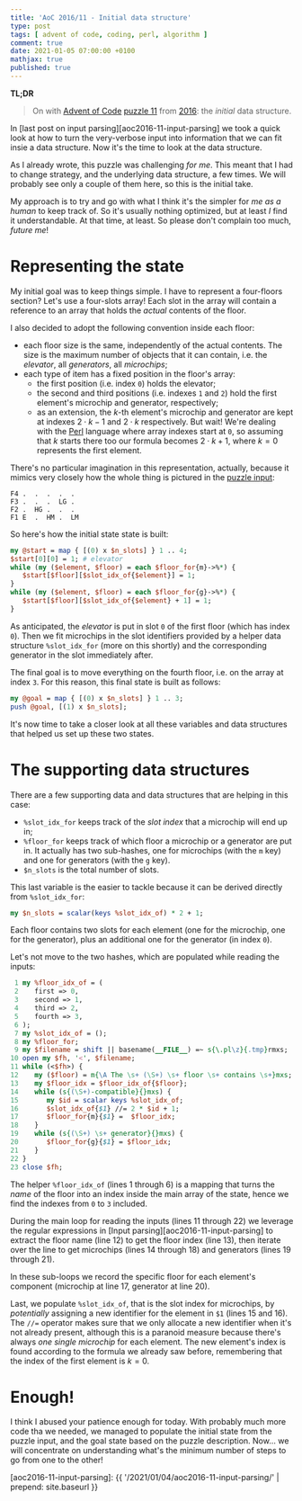```yaml
---
title: 'AoC 2016/11 - Initial data structure'
type: post
tags: [ advent of code, coding, perl, algorithm ]
comment: true
date: 2021-01-05 07:00:00 +0100
mathjax: true
published: true
---
```


**TL;DR**

> On with [Advent of Code][] [puzzle 11][p11] from [2016][aoc2016]: the
> *initial* data structure.

In [last post on input parsing][aoc2016-11-input-parsing] we took a quick
look at how to turn the very-verbose input into information that we can
fit insie a data structure. Now it's the time to look at the data
structure.

As I already wrote, this puzzle was challenging *for me*. This meant that
I had to change strategy, and the underlying data structure, a few times.
We will probably see only a couple of them here, so this is the initial
take.

My approach is to try and go with what I think it's the simpler for *me as
a human* to keep track of. So it's usually nothing optimized, but at least
*I* find it understandable. At that time, at least. So please don't
complain too much, *future me*!

# Representing the state

My initial goal was to keep things simple. I have to represent
a four-floors section? Let's use a four-slots array! Each slot in the
array will contain a reference to an array that holds the *actual*
contents of the floor.

I also decided to adopt the following convention inside each floor:

- each floor size is the same, independently of the actual contents. The
  size is the maximum number of objects that it can contain, i.e. the
  *elevator*, all *generators*, all *microchips*;
- each type of item has a fixed position in the floor's array:
    - the first position (i.e. index `0`) holds the elevator;
    - the second and third positions (i.e. indexes `1` and `2`) hold the
      first element's microchip and generator, respectively;
    - as an extension, the $k$-th element's microchip and generator are
      kept at indexes $2 \cdot k - 1$ and $2 \cdot k$ respectively. But
      wait! We're dealing with the [Perl][] language where array indexes
      start at `0`, so assuming that $k$ starts there too our formula
      becomes $2 \cdot k + 1$, where $k = 0$ represents the first element.

There's no particular imagination in this representation, actually,
because it mimics very closely how the whole thing is pictured in the
[puzzle input][p11]:

```text
F4 .  .  .  .  .  
F3 .  .  .  LG .  
F2 .  HG .  .  .  
F1 E  .  HM .  LM 
```

So here's how the initial state state is built:

```perl
my @start = map { [(0) x $n_slots] } 1 .. 4;
$start[0][0] = 1; # elevator
while (my ($element, $floor) = each $floor_for{m}->%*) {
   $start[$floor][$slot_idx_of{$element}] = 1;
}
while (my ($element, $floor) = each $floor_for{g}->%*) {
   $start[$floor][$slot_idx_of{$element} + 1] = 1;
}
```

As anticipated, the *elevator* is put in slot `0` of the first floor
(which has index `0`). Then we fit microchips in the slot identifiers
provided by a helper data structure `%slot_idx_for` (more on this shortly)
and the corresponding generator in the slot immediately after.

The final goal is to move everything on the fourth floor, i.e. on the
array at index `3`. For this reason, this final state is built as follows:

```perl
my @goal = map { [(0) x $n_slots] } 1 .. 3;
push @goal, [(1) x $n_slots];
```

It's now time to take a closer look at all these variables and data
structures that helped us set up these two states.

# The supporting data structures

There are a few supporting data and data structures that are helping in this
case:

- `%slot_idx_for` keeps track of the *slot index* that a microchip will end up in;
- `%floor_for` keeps track of which floor a microchip or a generator are
  put in. It actually has two sub-hashes, one for microchips (with the `m`
  key) and one for generators (with the `g` key).
- `$n_slots` is the total number of slots.

This last variable is the easier to tackle because it can be derived
directly from `%slot_idx_for`:

```perl
my $n_slots = scalar(keys %slot_idx_of) * 2 + 1;
```

Each floor contains two slots for each element (one for the microchip, one
for the generator), plus an additional one for the generator (in index
`0`).

Let's not move to the two hashes, which are populated while reading the
inputs:

```perl
 1 my %floor_idx_of = (
 2    first => 0,
 3    second => 1,
 4    third => 2,
 5    fourth => 3,
 6 );
 7 my %slot_idx_of = ();
 8 my %floor_for;
 9 my $filename = shift || basename(__FILE__) =~ s{\.pl\z}{.tmp}rmxs;
10 open my $fh, '<', $filename;
11 while (<$fh>) {
12    my ($floor) = m{\A The \s+ (\S+) \s+ floor \s+ contains \s+}mxs;
13    my $floor_idx = $floor_idx_of{$floor};
14    while (s{(\S+)-compatible}{}mxs) {
15       my $id = scalar keys %slot_idx_of;
16       $slot_idx_of{$1} //= 2 * $id + 1;
17       $floor_for{m}{$1} =  $floor_idx;
18    }
19    while (s{(\S+) \s+ generator}{}mxs) {
20       $floor_for{g}{$1} = $floor_idx;
21    }
22 }
23 close $fh;
```

The helper `%floor_idx_of` (lines 1 through 6) is a mapping that turns the
*name* of the floor into an index inside the main array of the state,
hence we find the indexes from `0` to `3` included.

During the main loop for reading the inputs (lines 11 through 22) we
leverage the regular expressions in [Input
parsing][aoc2016-11-input-parsing] to extract the floor name (line 12) to
get the floor index (line 13), then iterate over the line to get
microchips (lines 14 through 18) and generators (lines 19 through 21).

In these sub-loops we record the specific floor for each element's
component (microchip at line 17, generator at line 20).

Last, we populate `%slot_idx_of`, that is the slot index for microchips,
by *potentially* assigning a new identifier for the element in `$1` (lines
15 and 16). The `//=` operator makes sure that we only allocate a new
identifier when it's not already present, although this is a paranoid
measure because there's always *one single microchip* for each element.
The new element's index is found according to the formula we already saw
before, remembering that the index of the first element is $k = 0$.

# Enough!

I think I abused your patience enough for today. With probably much more
code tha we needed, we managed to populate the initial state from the
puzzle input, and the goal state based on the puzzle description. Now...
we will concentrate on understanding what's the minimum number of steps to
go from one to the other!

[p11]: https://adventofcode.com/2016/day/11
[aoc2016]: https://adventofcode.com/2016/
[Advent of Code]: https://adventofcode.com/
[Perl]: https://www.perl.org/
[aoc2016-11-input-parsing]: {{ '/2021/01/04/aoc2016-11-input-parsing/' | prepend: site.baseurl }}
